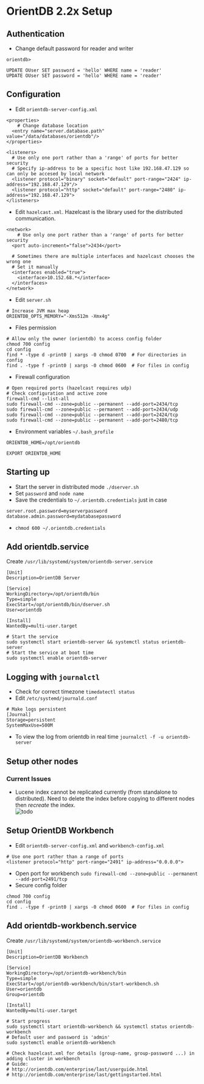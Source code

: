 OrientDB 2.2x Setup
===================

## Authentication
- Change default password for reader and writer
```
orientdb>

UPDATE OUser SET password = 'hello' WHERE name = 'reader'
UPDATE OUser SET password = 'hello' WHERE name = 'reader'
```

## Configuration
- Edit `orientdb-server-config.xml`
```
<properties>
    # Change database location
  <entry name="server.database.path" value="/data/databases/orientdb"/>
</properties>

<listeners>
  # Use only one port rather than a 'range' of ports for better security
  # Specify ip-address to be a specific host like 192.168.47.129 so can only be accesed by local network
  <listener protocol="binary" socket="default" port-range="2424" ip-address="192.168.47.129"/>
  <listener protocol="http" socket="default" port-range="2480" ip-address="192.168.47.129">
</listeners>
```

- Edit `hazelcast.xml`. Hazelcast is the library used for the distributed communication.
```
<network>
    # Use only one port rather than a 'range' of ports for better security
  <port auto-increment="false">2434</port>
  
  # Sometimes there are multiple interfaces and hazelcast chooses the wrong one
  # Set it manually
  <interfaces enabled="true">
    <interface>10.152.68.*</interface>   
  </interfaces>    
</network>
```

- Edit `server.sh`
```
# Increase JVM max heap
ORIENTDB_OPTS_MEMORY="-Xms512m -Xmx4g"
```

- Files permission
```
# Allow only the owner (orientdb) to access config folder
chmod 700 config
cd config
find * -type d -print0 | xargs -0 chmod 0700  # For directories in config
find . -type f -print0 | xargs -0 chmod 0600  # For files in config
```

- Firewall configuration
```
# Open required ports (hazelcast requires udp)
# Check configuration and active zone
firewall-cmd --list-all  
sudo firewall-cmd --zone=public --permanent --add-port=2434/tcp
sudo firewall-cmd --zone=public --permanent --add-port=2434/udp 
sudo firewall-cmd --zone=public --permanent --add-port=2424/tcp
sudo firewall-cmd --zone=public --permanent --add-port=2480/tcp
```

- Environment variables `~/.bash_profile`
```
ORIENTDB_HOME=/opt/orientdb

EXPORT ORIENTDB_HOME
```
## Starting up
- Start the server in distributed mode `./dserver.sh`
- Set `password` and `node name` 
- Save the credentials to `~/.orientdb.credentials` just in case
```
server.root.password=myserverpassword
database.admin.password=mydatabasepassword
```
- `chmod 600 ~/.orientdb.credentials`

## Add orientdb.service

Create `/usr/lib/systemd/system/orientdb-server.service`
```
[Unit]
Description=OrientDB Server

[Service]
WorkingDirectory=/opt/orientdb/bin
Type=simple
ExecStart=/opt/orientdb/bin/dserver.sh
User=orientdb

[Install]
WantedBy=multi-user.target
```

```
# Start the service
sudo systemctl start orientdb-server && systemctl status orientdb-server
# Start the service at boot time
sudo systemctl enable orientdb-server
```

## Logging with `journalctl`
- Check for correct timezone `timedatectl status`
- Edit `/etc/systemd/journald.conf`
```
# Make logs persistent
[Journal]
Storage=persistent
SystemMaxUse=500M
```
- To view the log from orientdb in real time `journalctl -f -u orientdb-server`  

## Setup other nodes
### Current Issues
- Lucene index cannot be replicated currently (from standalone to distributed). Need to delete the index before copying to different nodes then *recreate* the index.  
![todo](http://www.maniacworld.com/lazy-cat.jpg)

## Setup OrientDB Workbench
- Edit `orientdb-server-config.xml` and `workbench-config.xml`
```
# Use one port rather than a range of ports
<listener protocol="http" port-range="2491" ip-address="0.0.0.0">
```
- Open port for workbench
`sudo firewall-cmd --zone=public --permanent --add-port=2491/tcp`
- Secure config folder
```
chmod 700 config
cd config
find . -type f -print0 | xargs -0 chmod 0600  # For files in config
```

## Add orientdb-workbench.service
Create `/usr/lib/systemd/system/orientdb-workbench.service`
```
[Unit]
Description=OrientDB Workbench

[Service]
WorkingDirectory=/opt/orientdb-workbench/bin
Type=simple
ExecStart=/opt/orientdb-workbench/bin/start-workbench.sh
User=orientdb
Group=orientdb

[Install]
WantedBy=multi-user.target
```
```
# Start progress
sudo systemctl start orientdb-workbench && systemctl status orientdb-workbench
# Default user and password is 'admin'
sudo systemctl enable orientdb-workbench
```

```
# Check hazelcast.xml for details (group-name, group-password ...) in adding cluster in workbench
# Guide: 
# http://orientdb.com/enterprise/last/userguide.html
# http://orientdb.com/enterprise/last/gettingstarted.html
```